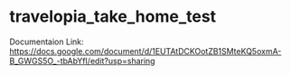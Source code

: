 # travelopia_take_home_test

Documentaion Link: https://docs.google.com/document/d/1EUTAtDCKOotZB1SMteKQ5oxmA-B_GWGS5O_-tbAbYfI/edit?usp=sharing
